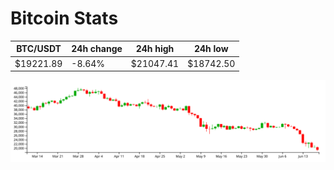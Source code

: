 # Bitcoin Stats

BTC/USDT|24h change|24h high|24h low|
|---|---|---|---|
|$19221.89|-8.64%|$21047.41|$18742.50|

<img src="./chart.svg">
